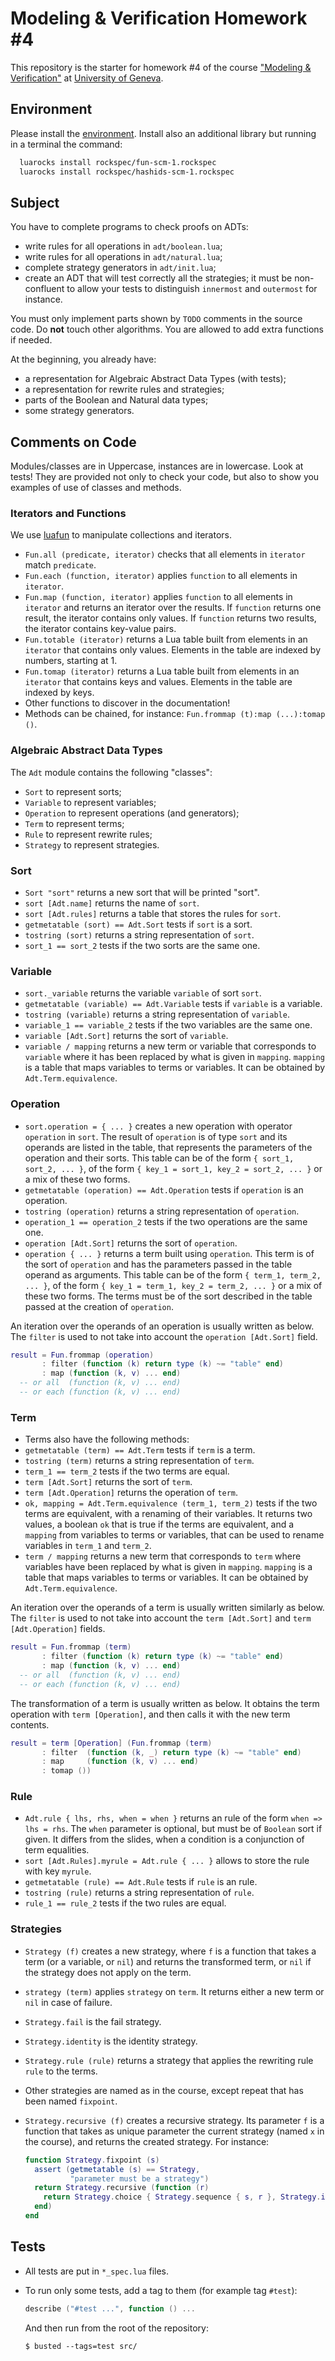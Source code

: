 # Modeling & Verification Homework #4

This repository is the starter for homework #4 of the course
["Modeling & Verification"](https://moodle.unige.ch/course/view.php?id=183)
at [University of Geneva](http://www.unige.ch).

## Environment

Please install the [environment](https://github.com/cui-unige/modeling-verification).
Install also an additional library but running in a terminal the command:

```sh
  luarocks install rockspec/fun-scm-1.rockspec
  luarocks install rockspec/hashids-scm-1.rockspec
```

## Subject

You have to complete programs to check proofs on ADTs:

* write rules for all operations in `adt/boolean.lua`;
* write rules for all operations in `adt/natural.lua`;
* complete strategy generators in `adt/init.lua`;
* create an ADT that will test correctly all the strategies;
  it must be non-confluent to allow your tests to distinguish `innermost`
  and `outermost` for instance.

You must only implement parts shown by `TODO` comments in the source code.
Do **not** touch other algorithms.
You are allowed to add extra functions if needed.

At the beginning, you already have:

* a representation for Algebraic Abstract Data Types (with tests);
* a representation for rewrite rules and strategies;
* parts of the Boolean and Natural data types;
* some strategy generators.

## Comments on Code

Modules/classes are in Uppercase, instances are in lowercase.
Look at tests! They are provided not only to check your code,
but also to show you examples of use of classes and methods.

### Iterators and Functions

We use [luafun](https://github.com/rtsisyk/luafun) to manipulate collections
and iterators.

* `Fun.all (predicate, iterator)` checks that all elements in `iterator`
  match `predicate`.
* `Fun.each (function, iterator)` applies `function` to all elements in
  `iterator`.
* `Fun.map (function, iterator)` applies `function` to all elements in
  `iterator` and returns an iterator over the results.
  If `function` returns one result, the iterator contains only values.
  If `function` returns two results, the iterator contains key-value pairs.
* `Fun.totable (iterator)` returns a Lua table built from elements in an
  `iterator` that contains only values.
  Elements in the table are indexed by numbers, starting at 1.
* `Fun.tomap (iterator)` returns a Lua table built from elements in an
  `iterator` that contains keys and values.
  Elements in the table are indexed by keys.
* Other functions to discover in the documentation!
* Methods can be chained, for instance: `Fun.frommap (t):map (...):tomap ()`.

### Algebraic Abstract Data Types

The `Adt` module contains the following "classes":

* `Sort` to represent sorts;
* `Variable` to represent variables;
* `Operation` to represent operations (and generators);
* `Term` to represent terms;
* `Rule` to represent rewrite rules;
* `Strategy` to represent strategies.

### Sort

* `Sort "sort"` returns a new sort that will be printed "sort".
* `sort [Adt.name]` returns the name of `sort`.
* `sort [Adt.rules]` returns a table that stores the rules for `sort`.
* `getmetatable (sort) == Adt.Sort` tests if `sort` is a sort.
* `tostring (sort)` returns a string representation of `sort`.
* `sort_1 == sort_2` tests if the two sorts are the same one.

### Variable

* `sort._variable` returns the variable `variable` of sort `sort`.
* `getmetatable (variable) == Adt.Variable` tests if `variable` is a variable.
* `tostring (variable)` returns a string representation of `variable`.
* `variable_1 == variable_2` tests if the two variables are the same one.
* `variable [Adt.Sort]` returns the sort of `variable`.
* `variable / mapping` returns a new term or variable that corresponds
  to `variable` where it has been replaced by what is given in `mapping`.
  `mapping` is a table that maps variables to terms or variables.
  It can be obtained by `Adt.Term.equivalence`.

### Operation

* `sort.operation = { ... }` creates a new operation with operator `operation`
  in `sort`. The result of `operation` is of type `sort` and its operands are
  listed in the table, that represents the parameters of the operation and
  their sorts.
  This table can be of the form `{ sort_1, sort_2, ... }`, of the form
  `{ key_1 = sort_1, key_2 = sort_2, ... }` or a mix of these two forms.
* `getmetatable (operation) == Adt.Operation` tests if `operation` is an
  operation.
* `tostring (operation)` returns a string representation of `operation`.
* `operation_1 == operation_2` tests if the two operations are the same one.
* `operation [Adt.Sort]` returns the sort of `operation`.
* `operation { ... }` returns a term built using `operation`.
  This term is of the sort of `operation` and has the parameters passed in
  the table operand as arguments.
  This table can be of the form `{ term_1, term_2, ... }`, of the form
  `{ key_1 = term_1, key_2 = term_2, ... }` or a mix of these two forms.
  The terms must be of the sort described in the table passed at the creation
  of `operation`.

An iteration over the operands of an operation is usually written as below.
The `filter` is used to not take into account the `operation [Adt.Sort]` field.
```lua
result = Fun.frommap (operation)
       : filter (function (k) return type (k) ~= "table" end)
       : map (function (k, v) ... end)
  -- or all  (function (k, v) ... end)
  -- or each (function (k, v) ... end)
```

### Term

* Terms also have the following methods:
* `getmetatable (term) == Adt.Term` tests if `term` is a term.
* `tostring (term)` returns a string representation of `term`.
* `term_1 == term_2` tests if the two terms are equal.
* `term [Adt.Sort]` returns the sort of `term`.
* `term [Adt.Operation]` returns the operation of `term`.
* `ok, mapping = Adt.Term.equivalence (term_1, term_2)` tests if the two
  terms are equivalent, with a renaming of their variables.
  It returns two values, a boolean `ok` that is true if the terms are
  equivalent, and a `mapping` from variables to terms or variables, that
  can be used to rename variables in `term_1` and `term_2`.
* `term / mapping` returns a new term that corresponds to `term` where
  variables have been replaced by what is given in `mapping`.
  `mapping` is a table that maps variables to terms or variables.
  It can be obtained by `Adt.Term.equivalence`.

An iteration over the operands of a term is usually written similarly as below.
The `filter` is used to not take into account the `term [Adt.Sort]`
and `term [Adt.Operation]` fields.
```lua
result = Fun.frommap (term)
       : filter (function (k) return type (k) ~= "table" end)
       : map (function (k, v) ... end)
  -- or all  (function (k, v) ... end)
  -- or each (function (k, v) ... end)
```

The transformation of a term is usually written as below.
It obtains the term operation with `term [Operation]`,
and then calls it with the new term contents.
```lua
result = term [Operation] (Fun.frommap (term)
       : filter  (function (k, _) return type (k) ~= "table" end)
       : map     (function (k, v) ... end)
       : tomap ())
```

### Rule

* `Adt.rule { lhs, rhs, when = when }` returns an rule of the form
  `when => lhs = rhs`.
   The `when` parameter is optional, but must be of `Boolean` sort if given.
   It differs from the slides, when a condition is a conjunction of
   term equalities.
* `sort [Adt.Rules].myrule = Adt.rule { ... }` allows to store the rule
  with key `myrule`.
* `getmetatable (rule) == Adt.Rule` tests if `rule` is an rule.
* `tostring (rule)` returns a string representation of `rule`.
* `rule_1 == rule_2` tests if the two rules are equal.

### Strategies

* `Strategy (f)` creates a new strategy, where `f` is a function that
  takes a term (or a variable, or `nil`) and returns the transformed term,
  or `nil` if the strategy does not apply on the term.
* `strategy (term)` applies `strategy` on `term`. It returns either a new term
  or `nil` in case of failure.
* `Strategy.fail` is the fail strategy.
* `Strategy.identity` is the identity strategy.
* `Strategy.rule (rule)` returns a strategy that applies the rewriting rule
  `rule` to the terms.
* Other strategies are named as in the course, except repeat that has been
  named `fixpoint`.
* `Strategy.recursive (f)` creates a recursive strategy. Its parameter `f` is
  a function that takes as unique parameter the current strategy (named `x` in
  the course), and returns the created strategy. For instance:

  ```lua
  function Strategy.fixpoint (s)
    assert (getmetatable (s) == Strategy,
            "parameter must be a strategy")
    return Strategy.recursive (function (r)
      return Strategy.choice { Strategy.sequence { s, r }, Strategy.identity }
    end)
  end
  ```

## Tests

* All tests are put in `*_spec.lua` files.
* To run only some tests, add a tag to them (for example tag `#test`):

  ```lua
  describe ("#test ...", function () ...
  ```

  And then run from the root of the repository:

  ```
  $ busted --tags=test src/
  ```
